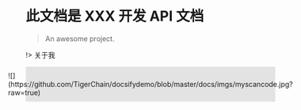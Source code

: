 # 此文档是 XXX 开发 API 文档

> An awesome project.


!> 关于我 

<div style="background: #e3e3e3;display: flex;justify-content: center;padding: 10px;">
	![](https://github.com/TigerChain/docsifydemo/blob/master/docs/imgs/myscancode.jpg?raw=true)
</div>
